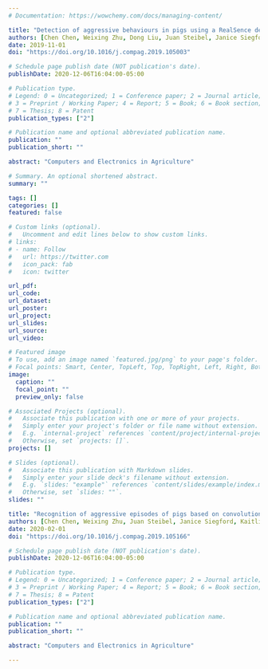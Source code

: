 ```yaml
---
# Documentation: https://wowchemy.com/docs/managing-content/

title: "Detection of aggressive behaviours in pigs using a RealSence depth sensor"
authors: [Chen Chen, Weixing Zhu, Dong Liu, Juan Steibel, Janice Siegford, Kaitlin Wurtz, Junjie Han, Tomas Norton]
date: 2019-11-01
doi: "https://doi.org/10.1016/j.compag.2019.105003"

# Schedule page publish date (NOT publication's date).
publishDate: 2020-12-06T16:04:00-05:00

# Publication type.
# Legend: 0 = Uncategorized; 1 = Conference paper; 2 = Journal article;
# 3 = Preprint / Working Paper; 4 = Report; 5 = Book; 6 = Book section;
# 7 = Thesis; 8 = Patent
publication_types: ["2"]

# Publication name and optional abbreviated publication name.
publication: ""
publication_short: ""

abstract: "Computers and Electronics in Agriculture"

# Summary. An optional shortened abstract.
summary: ""

tags: []
categories: []
featured: false

# Custom links (optional).
#   Uncomment and edit lines below to show custom links.
# links:
# - name: Follow
#   url: https://twitter.com
#   icon_pack: fab
#   icon: twitter

url_pdf:
url_code:
url_dataset:
url_poster:
url_project:
url_slides:
url_source:
url_video:

# Featured image
# To use, add an image named `featured.jpg/png` to your page's folder. 
# Focal points: Smart, Center, TopLeft, Top, TopRight, Left, Right, BottomLeft, Bottom, BottomRight.
image:
  caption: ""
  focal_point: ""
  preview_only: false

# Associated Projects (optional).
#   Associate this publication with one or more of your projects.
#   Simply enter your project's folder or file name without extension.
#   E.g. `internal-project` references `content/project/internal-project/index.md`.
#   Otherwise, set `projects: []`.
projects: []

# Slides (optional).
#   Associate this publication with Markdown slides.
#   Simply enter your slide deck's filename without extension.
#   E.g. `slides: "example"` references `content/slides/example/index.md`.
#   Otherwise, set `slides: ""`.
slides: ""

title: "Recognition of aggressive episodes of pigs based on convolutional neural network and long short-term memory"
authors: [Chen Chen, Weixing Zhu, Juan Steibel, Janice Siegford, Kaitlin Wurtz, Junjie Han, Tomas Norton]
date: 2020-02-01
doi: "https://doi.org/10.1016/j.compag.2019.105166"

# Schedule page publish date (NOT publication's date).
publishDate: 2020-12-06T16:04:00-05:00

# Publication type.
# Legend: 0 = Uncategorized; 1 = Conference paper; 2 = Journal article;
# 3 = Preprint / Working Paper; 4 = Report; 5 = Book; 6 = Book section;
# 7 = Thesis; 8 = Patent
publication_types: ["2"]

# Publication name and optional abbreviated publication name.
publication: ""
publication_short: ""

abstract: "Computers and Electronics in Agriculture"

---
```

